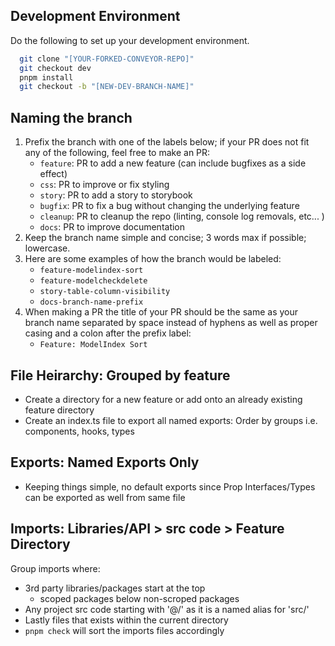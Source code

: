 ## Development Environment
Do the following to set up your development environment. 
```bash
  git clone "[YOUR-FORKED-CONVEYOR-REPO]"
  git checkout dev
  pnpm install
  git checkout -b "[NEW-DEV-BRANCH-NAME]"
```

## Naming the branch
1. Prefix the branch with one of the labels below; if your PR does not fit any of the following, feel free to make an PR:
   - `feature`: PR to add a new feature (can include bugfixes as a side effect)
   - `css`: PR to improve or fix styling
   - `story`: PR to add a story to storybook
   - `bugfix`: PR to fix a bug without changing the underlying feature
   - `cleanup`: PR to cleanup the repo (linting, console log removals, etc... )
   - `docs`: PR to improve documentation
2. Keep the branch name simple and concise; 3 words max if possible; lowercase.
3. Here are some examples of how the branch would be labeled:
   - `feature-modelindex-sort`
   - `feature-modelcheckdelete`
   - `story-table-column-visibility`
   - `docs-branch-name-prefix`
4. When making a PR the title of your PR should be the same as your branch name separated by space instead of hyphens as well as proper casing and a colon after the prefix label:
   - `Feature: ModelIndex Sort`

## File Heirarchy: Grouped by feature

- Create a directory for a new feature or add onto an already existing feature directory
- Create an index.ts file to export all named exports: Order by groups i.e. components, hooks, types

## Exports: Named Exports Only

- Keeping things simple, no default exports since Prop Interfaces/Types can be exported as well from same file

## Imports: Libraries/API > src code > Feature Directory

Group imports where:
- 3rd party libraries/packages start at the top
  - scoped packages below non-scroped packages
- Any project src code starting with '@/' as it is a named alias for 'src/'
- Lastly files that exists within the current directory
- `pnpm check` will sort the imports files accordingly

